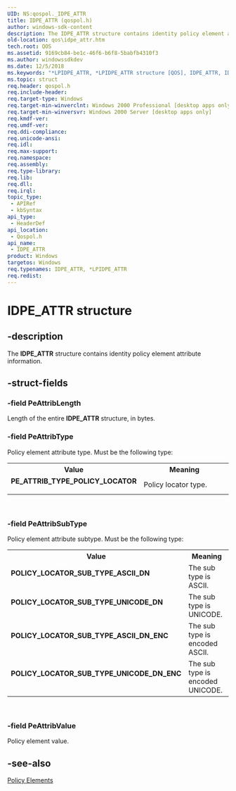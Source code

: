 ```yaml
---
UID: NS:qospol._IDPE_ATTR
title: IDPE_ATTR (qospol.h)
author: windows-sdk-content
description: The IDPE_ATTR structure contains identity policy element attribute information.
old-location: qos\idpe_attr.htm
tech.root: QOS
ms.assetid: 9169cb84-be1c-46f6-b6f8-5babfb4310f3
ms.author: windowssdkdev
ms.date: 12/5/2018
ms.keywords: "*LPIDPE_ATTR, *LPIDPE_ATTR structure [QOS], IDPE_ATTR, IDPE_ATTR structure [QOS], PE_ATTRIB_TYPE_POLICY_LOCATOR, POLICY_LOCATOR_SUB_TYPE_ASCII_DN, POLICY_LOCATOR_SUB_TYPE_ASCII_DN_ENC, POLICY_LOCATOR_SUB_TYPE_UNICODE_DN, POLICY_LOCATOR_SUB_TYPE_UNICODE_DN_ENC, qos.idpe_attr, qospol/*LPIDPE_ATTR, qospol/IDPE_ATTR"
ms.topic: struct
req.header: qospol.h
req.include-header: 
req.target-type: Windows
req.target-min-winverclnt: Windows 2000 Professional [desktop apps only]
req.target-min-winversvr: Windows 2000 Server [desktop apps only]
req.kmdf-ver: 
req.umdf-ver: 
req.ddi-compliance: 
req.unicode-ansi: 
req.idl: 
req.max-support: 
req.namespace: 
req.assembly: 
req.type-library: 
req.lib: 
req.dll: 
req.irql: 
topic_type:
 - APIRef
 - kbSyntax
api_type:
 - HeaderDef
api_location:
 - Qospol.h
api_name:
 - IDPE_ATTR
product: Windows
targetos: Windows
req.typenames: IDPE_ATTR, *LPIDPE_ATTR
req.redist: 
---
```


# IDPE_ATTR structure


## -description


The <b>IDPE_ATTR</b> structure contains identity policy element attribute information.


## -struct-fields




### -field PeAttribLength

Length of the entire <b>IDPE_ATTR</b> structure, in bytes.


### -field PeAttribType

Policy element attribute type. Must be the following type:

<table>
<tr>
<th>Value</th>
<th>Meaning</th>
</tr>
<tr>
<td width="40%"><a id="PE_ATTRIB_TYPE_POLICY_LOCATOR"></a><a id="pe_attrib_type_policy_locator"></a><dl>
<dt><b>PE_ATTRIB_TYPE_POLICY_LOCATOR</b></dt>
</dl>
</td>
<td width="60%">
Policy locator type.

</td>
</tr>
</table>
 


### -field PeAttribSubType

Policy element attribute subtype. Must be the following type:

<table>
<tr>
<th>Value</th>
<th>Meaning</th>
</tr>
<tr>
<td width="40%"><a id="POLICY_LOCATOR_SUB_TYPE_ASCII_DN"></a><a id="policy_locator_sub_type_ascii_dn"></a><dl>
<dt><b>POLICY_LOCATOR_SUB_TYPE_ASCII_DN</b></dt>
</dl>
</td>
<td width="60%">
The sub type is ASCII.

</td>
</tr>
<tr>
<td width="40%"><a id="POLICY_LOCATOR_SUB_TYPE_UNICODE_DN"></a><a id="policy_locator_sub_type_unicode_dn"></a><dl>
<dt><b>POLICY_LOCATOR_SUB_TYPE_UNICODE_DN</b></dt>
</dl>
</td>
<td width="60%">
The sub type is UNICODE.

</td>
</tr>
<tr>
<td width="40%"><a id="POLICY_LOCATOR_SUB_TYPE_ASCII_DN_ENC"></a><a id="policy_locator_sub_type_ascii_dn_enc"></a><dl>
<dt><b>POLICY_LOCATOR_SUB_TYPE_ASCII_DN_ENC</b></dt>
</dl>
</td>
<td width="60%">
The sub type is encoded ASCII.

</td>
</tr>
<tr>
<td width="40%"><a id="POLICY_LOCATOR_SUB_TYPE_UNICODE_DN_ENC"></a><a id="policy_locator_sub_type_unicode_dn_enc"></a><dl>
<dt><b>POLICY_LOCATOR_SUB_TYPE_UNICODE_DN_ENC</b></dt>
</dl>
</td>
<td width="60%">
The sub type is encoded UNICODE.

</td>
</tr>
</table>
 


### -field PeAttribValue

Policy element value.


## -see-also




<a href="https://msdn.microsoft.com/72eeb985-85e2-48c6-b79f-73f48295740a">Policy Elements</a>
 

 

